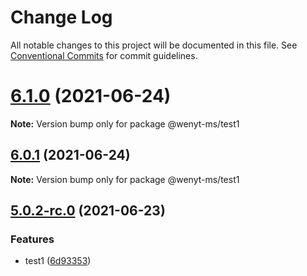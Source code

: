 # Change Log

All notable changes to this project will be documented in this file.
See [Conventional Commits](https://conventionalcommits.org) for commit guidelines.

# [6.1.0](https://github.com/wenytang-ms-123/testavc/compare/@wenyt-ms/test1@6.1.0-rc.1...@wenyt-ms/test1@6.1.0) (2021-06-24)

**Note:** Version bump only for package @wenyt-ms/test1





## [6.0.1](https://github.com/wenytang-ms-123/testavc/compare/@wenyt-ms/test1@5.0.2-rc.0...@wenyt-ms/test1@6.0.1) (2021-06-24)

**Note:** Version bump only for package @wenyt-ms/test1





## [5.0.2-rc.0](https://github.com/wenytang-ms-123/testavc/compare/@wenyt-ms/test1@5.0.1-rc.0...@wenyt-ms/test1@5.0.2-rc.0) (2021-06-23)


### Features

* test1 ([6d93353](https://github.com/wenytang-ms-123/testavc/commit/6d933533d28d7fb838c35cdf4eabfaf019ea1242))
